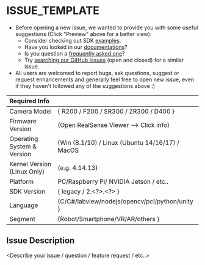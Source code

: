# ISSUE\_TEMPLATE

* Before opening a new issue, we wanted to provide you with some useful suggestions \(Click "Preview" above for a better view\):
  * Consider checking out SDK [examples](https://github.com/IntelRealSense/librealsense/tree/master/examples#sample-code-for-intel-realsense-cameras).
  * Have you looked in our [documentations](https://github.com/IntelRealSense/librealsense/tree/master/doc#useful-links)?
  * Is you question a [frequently asked one](https://github.com/IntelRealSense/librealsense/wiki/Troubleshooting-Q%26A)?
  * Try [searching our GitHub Issues](https://github.com/IntelRealSense/librealsense/issues?utf8=%E2%9C%93&q=is%3Aissue) \(open and closed\) for a similar issue.
* All users are welcomed to report bugs, ask questions, suggest or request enhancements and generally feel free to open new issue, even if they haven't followed any of the suggestions above :\)

| Required Info |  |
| :--- | :--- |
| Camera Model | { R200 / F200 / SR300 / ZR300 / D400 } |
| Firmware Version | \(Open RealSense Viewer --&gt; Click info\) |
| Operating System & Version | {Win \(8.1/10\) / Linux \(Ubuntu 14/16/17\) / MacOS |
| Kernel Version \(Linux Only\) | \(e.g. 4.14.13\) |
| Platform | PC/Raspberry Pi/ NVIDIA Jetson / etc.. |
| SDK Version | { legacy / 2.&lt;?&gt;.&lt;?&gt; } |
| Language | {C/C\#/labview/nodejs/opencv/pcl/python/unity } |
| Segment | {Robot/Smartphone/VR/AR/others } |

## Issue Description

&lt;Describe your issue / question / feature request / etc..&gt;

